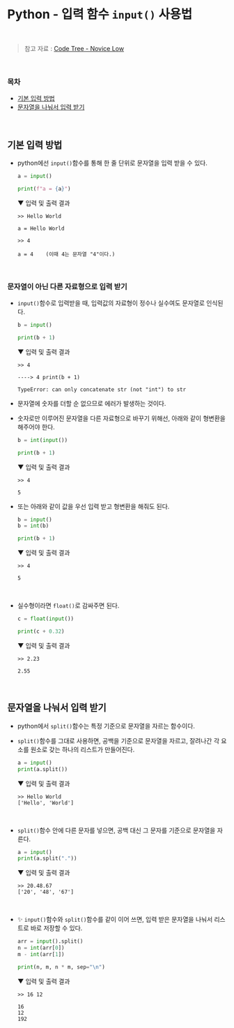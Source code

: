 # Python - 입력 함수 <code>input()</code> 사용법

<br/>

> 참고 자료 : <a href="https://www.codetree.ai/missions/4">Code Tree - Novice Low</a>

<br/>

### 목차

* <a href="https://github.com/SangYoonLee1231/TIL/blob/main/Python/python_input_output.md#%EA%B8%B0%EB%B3%B8-%EC%9E%85%EB%A0%A5-%EB%B0%A9%EB%B2%95">기본 입력 방법</a>
* <a href="https://github.com/SangYoonLee1231/TIL/blob/main/Python/python_input_output.md#%EB%AC%B8%EC%9E%90%EC%97%B4%EC%9D%84-%EB%82%98%EB%88%A0%EC%84%9C-%EC%9E%85%EB%A0%A5-%EB%B0%9B%EA%B8%B0">문자열을 나눠서 입력 받기</a>

<br/>

## 기본 입력 방법

* python에선 <code>input()</code>함수를 통해 한 줄 단위로 문자열을 입력 받을 수 있다.

    ```python
    a = input()

    print(f"a = {a}")
    ```

    ▼ 입력 및 출력 결과

    ```
    >> Hello World

    a = Hello World
    ```
    ```
    >> 4

    a = 4    (이때 4는 문자열 "4"이다.)
    ```

<br/>

### 문자열이 아닌 다른 자료형으로 입력 받기

* <code>input()</code>함수로 입력받을 때, 입력값의 자료형이 정수나 실수여도 문자열로 인식된다.

    ```python
    b = input()

    print(b + 1)
    ```

    ▼ 입력 및 출력 결과

    ```
    >> 4

    ----> 4 print(b + 1)

    TypeError: can only concatenate str (not "int") to str
    ```

* 문자열에 숫자를 더할 순 없으므로 에러가 발생하는 것이다.

* 숫자로만 이루어진 문자열을 다른 자료형으로 바꾸기 위해선, 아래와 같이 형변환을 해주어야 한다.

    ```python
    b = int(input())

    print(b + 1)
    ```

    ▼ 입력 및 출력 결과

    ```
    >> 4

    5
    ```

* 또는 아래와 같이 값을 우선 입력 받고 형변환을 해줘도 된다.

    ```python
    b = input()
    b = int(b)

    print(b + 1)
    ```

    ▼ 입력 및 출력 결과

    ```
    >> 4

    5
    ```

<br/>

* 실수형이라면 <code>float()</code>로 감싸주면 된다.

    ```python
    c = float(input())

    print(c + 0.32)
    ```

    ▼ 입력 및 출력 결과

    ```
    >> 2.23

    2.55
    ```

<br/>

## 문자열을 나눠서 입력 받기

* python에서 <code>split()</code>함수는 특정 기준으로 문자열을 자르는 함수이다.

* <code>split()</code>함수를 그대로 사용하면, 공백을 기준으로 문자열을 자르고, 잘려나간 각 요소를 원소로 갖는 하나의 리스트가 만들어진다.

    ```python
    a = input()
    print(a.split())
    ```

    ▼ 입력 및 출력 결과

    ```
    >> Hello World
    ['Hello', 'World']
    ```

<br/>

* <code>split()</code>함수 안에 다른 문자를 넣으면, 공백 대신 그 문자를 기준으로 문자열을 자른다.

    ```python
    a = input()
    print(a.split("."))
    ```

    ▼ 입력 및 출력 결과

    ```
    >> 20.48.67
    ['20', '48', '67']
    ```

<br/>

* ✨ <code>input()</code>함수와 <code>split()</code>함수를 같이 이어 쓰면, 입력 받은 문자열을 나눠서 리스트로 바로 저장할 수 있다.

    ```python
    arr = input().split()
    n = int(arr[0])
    m - int(arr[1])

    print(n, m, n * m, sep="\n")
    ```

    ▼ 입력 및 출력 결과

    ```
    >> 16 12

    16
    12
    192
    ```